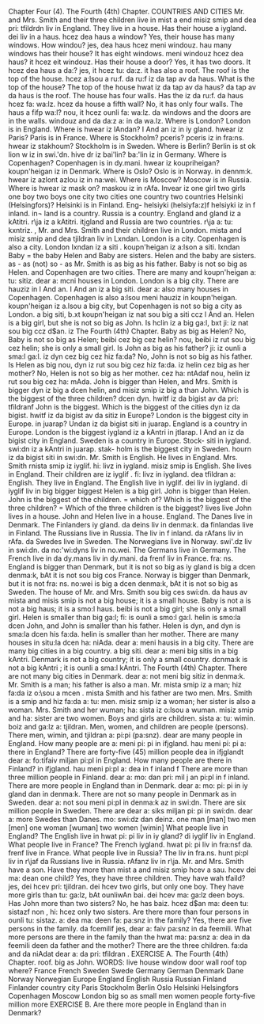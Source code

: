 Chapter Four (4). 
The Fourth (4th) Chapter. 
COUNTRIES AND CITIES 
Mr. and Mrs. Smith and their three children live in 
mist a end misiz smip and dea pri: tfildrdn liv in 
England. They live in a house. Has their house a 
iygland. dei liv in a haus. hcez dea haus a 
window? Yes, their house has many windows. How 
windou? jes, dea haus hcez meni windouz. hau 
many windows has their house? It has eight windows. 
meni windouz hcez dea haus? it hcez eit windouz. 
Has their house a door? Yes, it has two doors. It 
hcez dea haus a da:? jes, it hcez tu: da:z. it 
has also a roof. The roof is the top of the house. 
hcez a:lsou a ru:f. da ru:f iz da tap av da haus. 
What is the top of the house? The top of the house 
hwat iz da tap av da haus? da tap av da haus 
is the roof. The house has four walls. Has the 
iz da ru:f. da haus hcez fa: wa:lz. hcez da 
house a fifth wall? No, it has only four walls. The 
haus a fifp wa:l? nou, it hcez ounli fa: wa:lz. da 
windows and the doors are in the walls. 
windouz and da da:z a: in da wa.lz. 
Where is London? London is in England. Where is 
hwear iz lAndan? I And an iz in iy gland. hwear iz 
Paris? Paris is in France. Where is Stockholm? 
pceris? pceris iz in fra:ns. hwear iz stakhoum? 
Stockholm is in Sweden. Where is Berlin? Berlin is 
st ok lion w iz in swi.'dn. hive dr iz bai'lin? ba:'lin iz 
in Germany. Where is Copenhagen? Copenhagen is 
in dy.mani. hwear iz koupriheigan? koupn'heigan iz 
in Denmark. Where is Oslo? Oslo is in Norway. 
in dennm:k. hwear iz azlont azlou iz in na:wei. 
Where is Moscow? Moscow is in Russia. Where is 
hwear iz mask on? maskou iz in rAfa. Invear iz 
one girl 
two girls 
one boy 
two boys 
one city 
two cities 
one country 
two countries 
Helsinki (Helsingfors)? Helsinki is in Finland. Eng- 
helsiyki (helsiyfa:z)f helsiyki iz in f inland. in¬ 
land is a country. Russia is a country. England and 
gland iz a kAtitri. r\ja iz a kAtitri. itjgland and 
Russia are two countries. 
r\ja a: tu: kxntriz. , 
Mr. and Mrs. Smith and their children live in London. 
mista and misiz smip and dea tjildran liv in Lxndan. 
London is a city. Copenhagen is also a city. London 
Ixndan iz a siti . koupn'heigan iz a:Ison a siti. lxndan 
Baby = the baby 
Helen and Baby 
are sisters. 
Helen and the baby 
are sisters. 
as - as 
(not) so - as 
Mr. Smith is 
as big as his 
father. 
Baby is not so 
big as Helen. 
and Copenhagen are two cities. There are many 
and koupn'heigan a: tu: sitiz. dear a: mcni 
houses in London. London is a big city. There are 
hauziz in l And an. I And an iz a big siti. dear a: 
also many houses in Copenhagen. Copenhagen is also 
a:lsou meni hauziz in koupn'heigan. koupn'heigan iz a.lsou 
a big city, but Copenhagen is not so big a city as London. 
a big siti, b.xt koupn'heigan iz nat sou big a siti ccz l And an. 
Helen is a big girl, but she is not so big as John. Is 
hclin iz a big ga:l, bxt ji: iz nat sou big ccz d$an. iz 
The Fourth (4th) Chapter. 
Baby as big as Helen? No, Baby is not so big as Helen; 
beibi cez big cez helin? nou, beibi iz rut sou big cez helin; 
she is only a small girl. Is John as big as his father? 
ji: iz ounli a sma:l ga:l. iz dyn cez big cez hiz fa:da? 
No, John is not so big as his father. Is Helen as big 
nou, dyn iz rut sou big cez hiz fa:da. iz helin cez big 
as her mother? No, Helen is not so big as her mother. 
cez ha: ntAdaf nou, helin iz rut sou big cez ha: mAda. 
John is bigger than Helen, and Mrs. Smith is bigger 
dyn iz big a dcen helin, and misiz smip iz big a 
than John. Which is the biggest of the three children? 
dcen dyn. hwitf iz da bigist av da pri: tfildranf 
John is the biggest. Which is the biggest of the cities 
dyn iz da bigist. hwitf iz da bigist av da sitiz 
in Europe? London is the biggest city in Europe. 
in juarap? Undan iz da bigist siti in juarap. 
England is a country in Europe. London is the biggest 
iygland iz a kAntri in jtlarap. I And an iz da bigist 
city in England. Sweden is a country in Europe. Stock- 
siti in iygland. swi:dn iz a kAntri in juarap. stak- 
holm is the biggest city in Sweden. 
hourn iz da bigist siti in swi:dn. 
Mr. Smith is English. He lives in England. Mrs. Smith 
rnista smip iz iyglif. hi: livz in iygland. misiz smip 
is English. She lives in England. Their children are 
iz iyglif . fi: livz in iygland. dea tfildran a: 
English. They live in England. The English live in 
iyglif. dei liv in iygland. di iyglif liv in 
big 
bigger 
biggest 
Helen is a big girl. 
John is bigger 
than Helen. 
John is the biggest 
of the children. 
= which of? 
Which is the 
biggest of the 
three children? 
= Which of the 
three children is 
the biggest? 
lives 
live 
John lives in a 
house. 
John and Helen 
live in a house. 
England. The Danes live in Denmark. The Finlanders 
iy gland. da deins liv in denma:k. da finlandas 
live in Finland. The Russians live in Russia. The 
liv in f inland. da rAfans liv in rAfa. da 
Swedes live in Sweden. The Norwegians live in Norway. 
swi'.dz liv in swi:dn. da no:'wi:dyns liv in no.wei. 
The Germans live in Germany. The French live in 
da dy.mans liv in dy.mani. da frenf liv in 
France. 
fra: ns. 
England is bigger than Denmark, but it is not so big as 
iy gland is big a dcen denma:k, bAt it is not sou big cos 
France. Norway is bigger than Denmark, but it is not 
fra: ns. no:wei is big a dcen denma:k, bAt it is not 
so big as Sweden. The house of Mr. and Mrs. Smith 
sou big ces swi:dn. da haus av mista and misis smip 
is not a big house; it is a small house. Baby is not a 
is not a big haus; it is a smo:l haus. beibi is not a 
big girl; she is only a small girl. Helen is smaller than 
big ga:l; fi: is ounli a smo:l ga:l. helin is smo:la dcen 
John, and John is smaller than his father. Helen is 
dyn, and dyn is sma:la dcen his fa:da. helin is 
smaller than her mother. There are many houses in 
situ:la dcen ha: niAda. dear a: meni hausis in 
a big city. There are many big cities in a big country. 
a big siti. dear a: meni big sitis in a big kAntri. 
Denmark is not a big country; it is only a small country. 
dcnma:k is not a big kAntri ; it is ounli a sma:l kAntri. 
The Fourth (4th) Chapter. 
There are not many big cities in Denmark. 
dear a: not meni big sitiz in denma:k. 
Mr. Smith is a man; his father is also a man. Mr. 
mista smip iz a man; hiz fa:da iz o:\sou a mcen . mista 
Smith and his father are two men. Mrs. Smith is a 
smip and hiz fa:da a: tu: men. misiz smip iz a 
woman; her sister is also a woman. Mrs. Smith and her 
wuman; ha: sista iz o:lsou a wuman. misiz smip and ha: 
sister are two women. Boys and girls are children. 
sista a: tu: wimin. boiz and ga:lz a: tjildran. 
Men, women, and children are people (persons). There 
men, wimin, and tjildran a: pi:pi (pa:snz). dear 
are many people in England. How many people are 
a: meni pi: pi in ifjgland. hau meni pi: pi a: 
there in England? There are forty-five (45) million people 
dea in ifjglandt dear a: fo:tifaiv miljan pi:pl 
in England. How many people are there in Finland? 
in ifjgland. hau meni pi:pl a: dea in f inland f 
There are more than three million people in Finland. 
dear a: mo: dan pri: mil j an pi:pl in f inland. 
There are more people in England than in Denmark. 
dear a: mo: pi: pi in iy gland dan in denma:k. 
There are not so many people in Denmark as in Sweden. 
dear a: not sou meni pi:pl in denma:k az in swi:dn. 
There are six million people in Sweden. There are 
dear a: siks miljan pi: pi in swi:dn. dear a: 
more Swedes than Danes. 
mo: swi:dz dan deinz. 
one man [man] 
two men [men] 
one woman 
[wuman] 
two women 
[wimin] 
What people live in England? The English live in 
hwat pi: pi liv in iy gland? di iyglif liv in 
England. What people live in France? The French 
iygland. hwat pi: pi liv in fra:nsf da. frenf 
live in France. What people live in Russia? The 
liv in fra.ns. hunt pi:pl liv in r\jaf da 
Russians live in Russia. 
rAfanz liv in r\ja. 
Mr. and Mrs. Smith have a son. Have they more than 
mist a and misiz smip hcev a sau. hcev dei ma: dean 
one child? Yes, they have three children. They have 
wah tfaild? jes, dei hcev pri: tjildran. dei hcev 
two girls, but only one boy. They have more girls than 
tu: ga:lz, bAt ounliwAn bai. dei hcev ma: ga:lz deen 
boys. Has John more than two sisters? No, he has 
baiz. hcez d$an ma: deen tu: sistazf non , hi: hcez 
only two sisters. Are there more than four persons in 
ounli tu: sistaz. a: dea ma: deen fa: pa:snz in 
the family? Yes, there are five persons in the family. 
da fcemilif jes, dear a: faiv pa:snz in da feemili. 
What more persons are there in the family than the 
hwat ma: pa:snz a: dea in da feemili deen da 
father and the mother? There are the three children. 
fa:da and da niAdat dear a: da pri: tfildran . 
EXERCISE A. 
The Fourth (4th) Chapter. 
roof. 
big as John. 
WORDS: 
live 
house 
window 
door 
wall 
roof 
top 
where? 
France 
French 
Sweden 
Swede 
Germany 
German 
Denmark 
Dane 
Norway 
Norwegian 
Europe 
England 
English 
Russia 
Russian 
Finland 
Finlander 
country 
city 
Paris 
Stockholm 
Berlin 
Oslo 
Helsinki 
Helsingfors 
Copenhagen 
Moscow 
London 
big 
so 
as 
small 
men 
women 
people 
forty-five 
million 
more 
EXERCISE B. 
Are there more people in England than in Denmark? 
